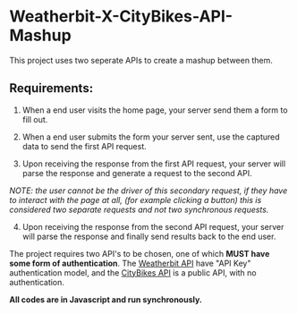 # Weatherbit-X-CityBikes-API-Mashup

This project uses two seperate APIs to create a mashup between them.

## Requirements: 

1) When a end user visits the home page, your server send them a form to fill out.

2) When a end user submits the form your server sent, use the captured data to send the first API request.

3) Upon receiving the response from the first API request, your server will  parse the response and generate a request to the second API.

  *NOTE: the user cannot be the driver of this secondary request, if they have to interact with the page at all, (for example clicking a button) this is considered two separate requests and not two synchronous requests.*

4) Upon receiving the response from the second API request, your server will parse the response and finally send results back to the end user.

The project requires two API's to be chosen, one of which **MUST have some form of authentication**. The [Weatherbit API](https://www.weatherbit.io/api/weather-current) have "API Key" authentication model, and the [CityBikes API](http://api.citybik.es/v2/) is a public API, with no authentication. 

**All codes are in Javascript and run synchronously.**
